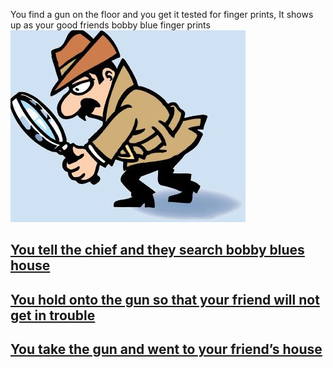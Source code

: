 You find a gun on the floor and you get it tested for finger prints, It shows up as your good friends bobby blue finger prints  
![Looking for clues](../images/looking-for-clues.jpg)

## [You tell the chief and they search bobby blues house](search/search.md)
## [You hold onto the gun so that your friend will not get in trouble](hold/hold.md)
## [You take the gun and went to your friend’s house](take/take.md)

